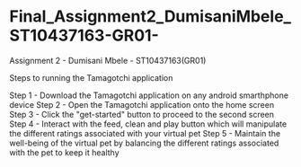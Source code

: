 # Final_Assignment2_DumisaniMbele_ST10437163-GR01-
Assignment 2 - Dumisani Mbele - ST10437163(GR01) 

Steps to running the Tamagotchi application

Step 1 - Download the Tamagotchi application on any android smarthphone device
Step 2 - Open the Tamagotchi application onto the home screen 
Step 3 - Click the "get-started" button to proceed to the second screen
Step 4 - Interact with the feed, clean and play button which will manipulate the different ratings associated with your virtual pet
Step 5 -  Maintain the well-being of the virtual pet by balancing the different ratings associated with the pet to keep it healthy
